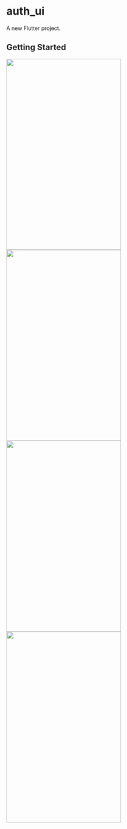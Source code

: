 # auth_ui

A new Flutter project.

## Getting Started

<img src="https://github.com/Ashalabyy/Auth_ui/assets/104026518/06182f6f-f682-4e52-9315-3ec49cc2c66f" height=500, width=300/>
<img src="https://github.com/Ashalabyy/Auth_ui/assets/104026518/6e885f43-1531-46a1-9751-12e5b4f3f61e" height=500, width=300/>
<img src="https://github.com/Ashalabyy/Auth_ui/assets/104026518/3c519551-1dd2-4c75-96e7-9fa9afe63e60" height=500, width=300/>
<img src="https://github.com/Ashalabyy/Auth_ui/assets/104026518/d9fbd98e-0905-422c-825f-ae35184ceafb" height=500, width=300/>
